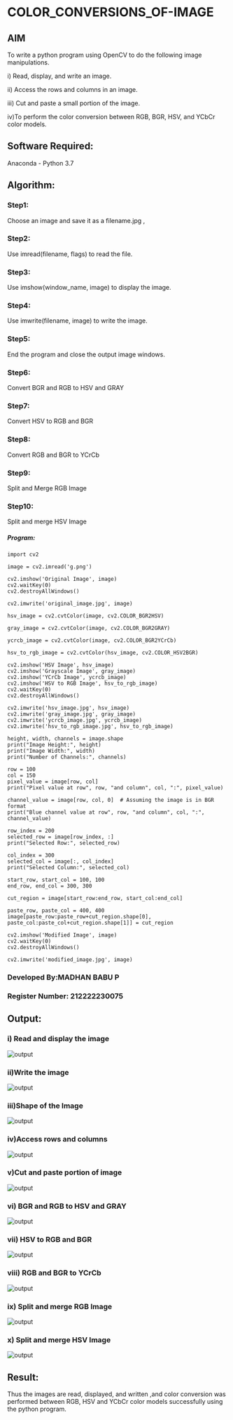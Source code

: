 # COLOR_CONVERSIONS_OF-IMAGE
## AIM
To write a python program using OpenCV to do the following image manipulations.

i) Read, display, and write an image.

ii) Access the rows and columns in an image.

iii) Cut and paste a small portion of the image.

iv)To perform the color conversion between RGB, BGR, HSV, and YCbCr color models.


## Software Required:
Anaconda - Python 3.7
## Algorithm:
### Step1:
Choose an image and save it as a filename.jpg ,
### Step2:
Use imread(filename, flags) to read the file.
### Step3:
Use imshow(window_name, image) to display the image.
### Step4:
Use imwrite(filename, image) to write the image.
### Step5:
End the program and close the output image windows.
### Step6:
Convert BGR and RGB to HSV and GRAY
### Step7:
Convert HSV to RGB and BGR
### Step8:
Convert RGB and BGR to YCrCb
### Step9:
Split and Merge RGB Image
### Step10:
Split and merge HSV Image

##### Program:
```
import cv2

image = cv2.imread('g.png')

cv2.imshow('Original Image', image)
cv2.waitKey(0)
cv2.destroyAllWindows()

cv2.imwrite('original_image.jpg', image)

hsv_image = cv2.cvtColor(image, cv2.COLOR_BGR2HSV)

gray_image = cv2.cvtColor(image, cv2.COLOR_BGR2GRAY)

ycrcb_image = cv2.cvtColor(image, cv2.COLOR_BGR2YCrCb)

hsv_to_rgb_image = cv2.cvtColor(hsv_image, cv2.COLOR_HSV2BGR)

cv2.imshow('HSV Image', hsv_image)
cv2.imshow('Grayscale Image', gray_image)
cv2.imshow('YCrCb Image', ycrcb_image)
cv2.imshow('HSV to RGB Image', hsv_to_rgb_image)
cv2.waitKey(0)
cv2.destroyAllWindows()

cv2.imwrite('hsv_image.jpg', hsv_image)
cv2.imwrite('gray_image.jpg', gray_image)
cv2.imwrite('ycrcb_image.jpg', ycrcb_image)
cv2.imwrite('hsv_to_rgb_image.jpg', hsv_to_rgb_image)

height, width, channels = image.shape
print("Image Height:", height)
print("Image Width:", width)
print("Number of Channels:", channels)

row = 100
col = 150
pixel_value = image[row, col]
print("Pixel value at row", row, "and column", col, ":", pixel_value)

channel_value = image[row, col, 0]  # Assuming the image is in BGR format
print("Blue channel value at row", row, "and column", col, ":", channel_value)

row_index = 200
selected_row = image[row_index, :]
print("Selected Row:", selected_row)

col_index = 300
selected_col = image[:, col_index]
print("Selected Column:", selected_col)

start_row, start_col = 100, 100
end_row, end_col = 300, 300

cut_region = image[start_row:end_row, start_col:end_col]

paste_row, paste_col = 400, 400
image[paste_row:paste_row+cut_region.shape[0], paste_col:paste_col+cut_region.shape[1]] = cut_region

cv2.imshow('Modified Image', image)
cv2.waitKey(0)
cv2.destroyAllWindows()

cv2.imwrite('modified_image.jpg', image)

```
### Developed By:MADHAN BABU P
### Register Number: 212222230075


## Output:

### i) Read and display the image

![output](./a.png)


### ii)Write the image

![output](./a.png)


### iii)Shape of the Image

![output](./f.png)


### iv)Access rows and columns
![output](./g.png)


### v)Cut and paste portion of image
![output](./h.png)


### vi) BGR and RGB to HSV and GRAY
![output](./d.png)


### vii) HSV to RGB and BGR
![output](./b.png)


### viii) RGB and BGR to YCrCb
![output](./c.png)


### ix) Split and merge RGB Image

![output](./e.png)

### x) Split and merge HSV Image
![output](./c.png)





## Result:
Thus the images are read, displayed, and written ,and color conversion was performed between RGB, HSV and YCbCr color models successfully using the python program.







